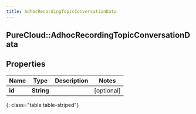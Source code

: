 ```yaml
---
title: AdhocRecordingTopicConversationData
---
```

## PureCloud::AdhocRecordingTopicConversationData

## Properties

|Name | Type | Description | Notes|
|------------ | ------------- | ------------- | -------------|
| **id** | **String** |  | [optional] |
{: class="table table-striped"}


